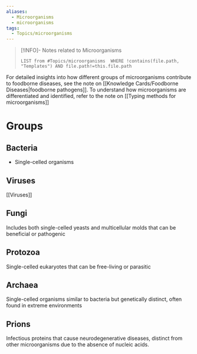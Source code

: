 ```yaml
---
aliases:
  - Microorganisms
  - microorganisms
tags:
  - Topics/microorganisms
---
```

> [!INFO]- Notes related to Microorganisms
> ```dataview
> LIST from #Topics/microorganisms  WHERE !contains(file.path, "Templates") AND file.path!=this.file.path
> ```

For detailed insights into how different groups of microorganisms contribute to foodborne diseases, see the note on [[Knowledge Cards/Foodborne Diseases|foodborne pathogens]]. To understand how microorganisms are differentiated and identified, refer to the note on [[Typing methods for microorganisms]]
# Groups 
## Bacteria
- Single-celled organisms

## Viruses
[[Viruses]]

## Fungi 
Includes both single-celled yeasts and multicellular molds that can be beneficial or pathogenic

## Protozoa
Single-celled eukaryotes that can be free-living or parasitic

## Archaea
Single-celled organisms similar to bacteria but genetically distinct, often found in extreme environments

## Prions
Infectious proteins that cause neurodegenerative diseases, distinct from other microorganisms due to the absence of nucleic acids.